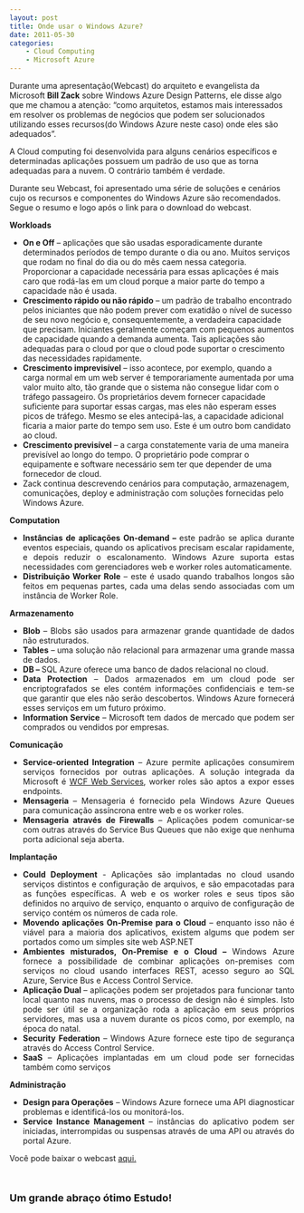```yaml
---
layout: post
title: Onde usar o Windows Azure?
date: 2011-05-30
categories:
    - Cloud Computing
    - Microsoft Azure
---
```


Durante uma apresentação(Webcast) do arquiteto e evangelista da Microsoft <strong>Bill Zack</strong> sobre Windows Azure Design Patterns, ele disse algo que me chamou a atenção: “como arquitetos, estamos mais interessados ​​em resolver os problemas de negócios que podem ser solucionados utilizando esses recursos(do Windows Azure neste caso) onde eles são adequados”.

A Cloud computing foi desenvolvida para alguns cenários específicos e determinadas aplicações possuem um padrão de uso que as torna adequadas para a nuvem. O contrário também é verdade.

Durante seu Webcast, foi apresentado uma série de soluções e cenários cujo os recursos e componentes do Windows Azure são recomendados. Segue o resumo e logo após o link para o download do webcast.

**Workloads**
* <strong>On e Off</strong> – aplicações que são usadas esporadicamente durante determinados períodos de tempo durante o dia ou ano. Muitos serviços que rodam no final do dia ou do mês caem nessa categoria. Proporcionar a capacidade necessária para essas aplicações é mais caro que rodá-las em um cloud porque a maior parte do tempo a capacidade não é usada.
* <strong>Crescimento rápido ou não rápido</strong> – um padrão de trabalho encontrado pelos iniciantes que não podem prever com exatidão o nível de sucesso de seu novo negócio e, consequentemente, a verdadeira capacidade que precisam. Iniciantes geralmente começam com pequenos aumentos de capacidade quando a demanda aumenta. Tais aplicações são adequadas para o cloud por que o cloud pode suportar o crescimento das necessidades rapidamente.
* <strong>Crescimento imprevisível</strong> – isso acontece, por exemplo, quando a carga normal em um web server é temporariamente aumentada por uma valor muito alto, tão grande que o sistema não consegue lidar com o tráfego passageiro. Os proprietários devem fornecer capacidade suficiente para suportar essas cargas, mas eles não esperam esses picos de tráfego. Mesmo se eles antecipá-las, a capacidade adicional ficaria a maior parte do tempo sem uso. Este é um outro bom candidato ao cloud.
* <strong>Crescimento previsível</strong> – a carga constatemente varia de uma maneira previsível ao longo do tempo. O proprietário pode comprar o equipamente e software necessário sem ter que depender de uma fornecedor de cloud.
* Zack continua descrevendo cenários para computação, armazenagem, comunicações, deploy e administração com soluções fornecidas pelo Windows Azure.

**Computation**
<ul>
<li>
<div align="justify"><strong>Instâncias de aplicações On-demand – </strong>este padrão se aplica durante eventos especiais, quando os aplicativos precisam escalar rapidamente, e depois reduzir o escalonamento. Windows Azure suporta estas necessidades com gerenciadores web e worker roles automaticamente. </div>
</li>
<li>
<div align="justify"><strong>Distribuição Worker Role</strong> – este é usado quando trabalhos longos são feitos em pequenas partes, cada uma delas sendo associadas com um instância de Worker Role.</div>
</li>
</ul>
<p align="justify"><strong>Armazenamento</strong>
<ul>
<li>
<div align="justify"><strong>Blob</strong> – Blobs são usados para armazenar grande quantidade de dados não estruturados. </div>
</li>
<li>
<div align="justify"><strong>Tables</strong> – uma solução não relacional para armazenar uma grande massa de dados. </div>
</li>
<li>
<div align="justify"><strong>DB – </strong>SQL Azure oferece uma banco de dados relacional no cloud. </div>
</li>
<li>
<div align="justify"><strong>Data Protection</strong> – Dados armazenados em um cloud pode ser encriptografados se eles contém informações confidenciais e tem-se que garantir que eles não serão descobertos. Windows Azure fornecerá esses serviços em um futuro próximo. </div>
</li>
<li>
<div align="justify"><strong>Information Service</strong> – Microsoft tem dados de mercado que podem ser comprados ou vendidos por empresas.</div>
</li>
</ul>
<p align="justify"><strong>Comunicação</strong>
<ul>
<li>
<div align="justify"><strong>Service-oriented Integration</strong> – Azure permite aplicações consumirem serviços fornecidos por outras aplicações. A solução integrada da Microsoft é <a href="http://msdn.microsoft.com/en-us/library/dd456779%28v=VS.100%29.aspx">WCF Web Services</a>, worker roles são aptos a expor esses endpoints. </div>
</li>
<li>
<div align="justify"><strong>Mensageria </strong>– Mensageria é fornecido pela Windows Azure Queues para comunicação assíncrona entre web e os worker roles. </div>
</li>
<li>
<div align="justify"><strong>Mensageria <strong>através de </strong></strong><strong>Firewalls</strong> – Aplicações podem comunicar-se com outras através do Service Bus Queues que não exige que nenhuma porta adicional seja aberta.</div>
</li>
</ul>
<p align="justify"><strong>Implantação</strong>
<ul>
<li>
<div align="justify"><strong>Could Deployment</strong> - Aplicações são implantadas no cloud usando serviços distintos e configuração de arquivos, e são empacotadas para as funções específicas. A web e os worker roles e seus tipos são definidos no arquivo de serviço, enquanto o arquivo de configuração de serviço contém os números de cada role. </div>
</li>
<li>
<div align="justify"><strong>Movendo aplicações On-Premise para o Cloud</strong> – enquanto isso não é viável para a maioria dos aplicativos, existem algums que podem ser portados como um simples site web ASP.NET </div>
</li>
<li>
<div align="justify"><strong>Ambientes misturados, On-Premise e o Cloud – </strong>Windows Azure fornece a possibilidade de combinar aplicações on-premises com serviços no cloud usando interfaces REST, acesso seguro ao SQL Azure, Service Bus e Access Control Service. </div>
</li>
<li>
<div align="justify"><strong>Aplicação Dual </strong>– aplicações podem ser projetados para funcionar tanto local quanto nas nuvens, mas o processo de design não é simples. Isto pode ser útil se a organização roda a aplicação em seus próprios servidores, mas usa a nuvem durante os picos como, por exemplo, na época do natal. </div>
</li>
<li>
<div align="justify"><strong>Security Federation</strong> – Windows Azure fornece este tipo de segurança através do Access Control Service. </div>
</li>
<li>
<div align="justify"><strong>SaaS</strong> – Aplicações implantadas em um cloud pode ser fornecidas também como serviços</div>
</li>
</ul>
<p align="justify"><strong>Administração</strong>
<ul>
<li>
<div align="justify"><strong>Design para Operações</strong> – Windows Azure fornece uma API diagnosticar problemas e identificá-los ou monitorá-los. </div>
</li>
<li>
<div align="justify"><strong>Service Instance Management</strong> – instâncias do aplicativo podem ser iniciadas, interrompidas ou suspensas através de uma API ou através do portal Azure.</div>
</li>
</ul>
<p>Você pode baixar o webcast <a href="http://blogs.msdn.com/b/billzack/archive/2010/03/29/windows-azure-design-patterns.aspx">aqui.</a></p>
<p>&nbsp;</p>
<h4><font size="4">Um grande abraço ótimo Estudo!</font></h4>
